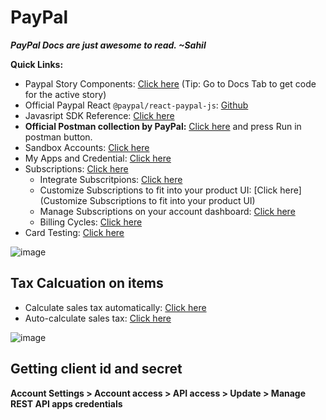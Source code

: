 # PayPal

***PayPal Docs are just awesome to read. ~Sahil***

**Quick Links:**
- Paypal Story Components: [Click here](https://paypal.github.io/react-paypal-js/) (Tip: Go to Docs Tab to get code for the active story)
- Official Paypal React `@paypal/react-paypal-js`: [Github](https://github.com/paypal/react-paypal-js)
- Javasript SDK Reference: [Click here](https://developer.paypal.com/sdk/js/reference/#onapprove)
- **Official Postman collection by PayPal:** [Click here](https://developer.paypal.com/docs/subscriptions/integrate/) and press Run in postman button.
- Sandbox Accounts: [Click here](https://developer.paypal.com/tools/sandbox/accounts/)
- My Apps and Credential: [Click here](https://developer.paypal.com/dashboard/applications/sandbox)
- Subscriptions: [Click here](https://developer.paypal.com/docs/subscriptions/)
  - Integrate Subscritpions: [Click here](https://developer.paypal.com/docs/subscriptions/integrate/)
  - Customize Subscriptions to fit into your product UI: [Click here](Customize Subscriptions to fit into your product UI)
  - Manage Subscriptions on your account dashboard: [Click here](https://www.paypal.com/merchantapps/appcenter/acceptpayments/subscriptions)
  - Billing Cycles: [Click here](https://developer.paypal.com/docs/multiparty/subscriptions/customize/billing-cycles/)
- Card Testing: [Click here](https://developer.paypal.com/tools/sandbox/card-testing/)

![image](https://user-images.githubusercontent.com/31458531/205932125-4e91ac6d-9e77-4c62-b97d-a6d3e96edb5c.png)

## Tax Calcuation on items

- Calculate sales tax automatically: [Click here](https://developer.paypal.com/api/nvp-soap/paypal-payments-standard/integration-guide/ProfileAndTools/#link-calculatesalestaxautomatically)
- Auto-calculate sales tax: [Click here](https://developer.paypal.com/api/nvp-soap/paypal-payments-standard/admin/checkout-settings/#auto-calculate-sales-tax)

![image](https://user-images.githubusercontent.com/31458531/206914072-c30f324e-15bc-40cb-a2aa-a44021675141.png)

## Getting client id and secret

**Account Settings > Account access > API access > Update > Manage REST API apps credentials**
